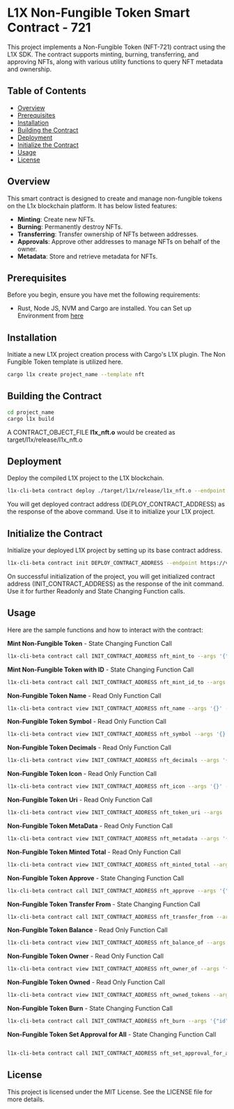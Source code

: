 # L1X Non-Fungible Token Smart Contract - 721

This project implements a Non-Fungible Token (NFT-721) contract using the L1X SDK. The contract supports minting, burning, transferring, and approving NFTs, along with various utility functions to query NFT metadata and ownership.

## Table of Contents

- [Overview](#overview)
- [Prerequisites](#prerequisites)
- [Installation](#installation)
- [Building the Contract](#building-the-contract)
- [Deployment](#deployment)
- [Initialize the Contract](#initialize-the-contract)
- [Usage](#usage)
- [License](#license)

## Overview

This smart contract is designed to create and manage non-fungible tokens on the L1x blockchain platform. It has below listed features:

- **Minting**: Create new NFTs. 
- **Burning**: Permanently destroy NFTs. 
- **Transferring**: Transfer ownership of NFTs between addresses. 
- **Approvals**: Approve other addresses to manage NFTs on behalf of the owner. 
- **Metadata**: Store and retrieve metadata for NFTs.

## Prerequisites

Before you begin, ensure you have met the following requirements:

- Rust, Node JS, NVM and Cargo are installed. You can Set up Environment from [here](https://l1x-sdk.gitbook.io/l1x-developer-interface/v/interface-essentials/l1x-vm-sdk/l1x-native-sdk-for-l1x-vm/set-up-environment)

## Installation

Initiate a new L1X project creation process with Cargo's L1X plugin. The Non Fungible Token template is utilized here.
 ```sh
cargo l1x create project_name --template nft
```

## Building the Contract
 ```sh
cd project_name
cargo l1x build
```
A CONTRACT_OBJECT_FILE **l1x_nft.o** would be created as target/l1x/release/l1x_nft.o

## Deployment

Deploy the compiled L1X project to the L1X blockchain.

```sh
l1x-cli-beta contract deploy ./target/l1x/release/l1x_nft.o --endpoint https://v2-testnet-rpc.l1x.foundation --fee_limit 100000
```
You will get deployed contract address (DEPLOY_CONTRACT_ADDRESS) as the response of the above command. Use it to initialize your L1X project.

## Initialize the Contract

Initialize your deployed L1X project by setting up its base contract address.

```sh
l1x-cli-beta contract init DEPLOY_CONTRACT_ADDRESS --endpoint https://v2-testnet-rpc.l1x.foundation --fee_limit 100000 --args '{"metadata":{"name": "NFT_TOKEN_NAME","decimals": 18,"symbol": "NFT_TOKEN_SYMBOL","icon": "NFT_ICON_URL", "uri": "NFT_URI"}}'
```

On successful initialization of the project, you will get initialized contract address (INIT_CONTRACT_ADDRESS) as the response of the init command. Use it for further Readonly and State Changing Function calls.

## Usage

Here are the sample functions and how to interact with the contract:


**Mint Non-Fungible Token** - State Changing Function Call

```sh
l1x-cli-beta contract call INIT_CONTRACT_ADDRESS nft_mint_to --args '{"to":" YOUR_WALLET_ADDRESS "}' --endpoint https://v2-testnet-rpc.l1x.foundation --fee_limit 100000
```


**Mint Non-Fungible Token with ID** - State Changing Function Call

```sh
l1x-cli-beta contract call INIT_CONTRACT_ADDRESS nft_mint_id_to --args '{"to": "YOUR_WALLET_ADDRESS ","id":"1"}' --endpoint https://v2-testnet-rpc.l1x.foundation --fee_limit 100000
```

**Non-Fungible Token Name** - Read Only Function Call

```sh
l1x-cli-beta contract view INIT_CONTRACT_ADDRESS nft_name --args '{}' --endpoint https://v2-testnet-rpc.l1x.foundation
```


**Non-Fungible Token Symbol** - Read Only Function Call

```sh
l1x-cli-beta contract view INIT_CONTRACT_ADDRESS nft_symbol --args '{}' --endpoint https://v2-testnet-rpc.l1x.foundation
```

**Non-Fungible Token Decimals** - Read Only Function Call

```sh
l1x-cli-beta contract view INIT_CONTRACT_ADDRESS nft_decimals --args '{}' --endpoint https://v2-testnet-rpc.l1x.foundation
```

**Non-Fungible Token Icon** - Read Only Function Call

```sh
l1x-cli-beta contract view INIT_CONTRACT_ADDRESS nft_icon --args '{}' --endpoint https://v2-testnet-rpc.l1x.foundation
```

**Non-Fungible Token Uri** - Read Only Function Call

```sh
l1x-cli-beta contract view INIT_CONTRACT_ADDRESS nft_token_uri --args '{"id":"NFT_ID"}' --endpoint https://v2-testnet-rpc.l1x.foundation
```

**Non-Fungible Token MetaData** - Read Only Function Call

```sh
l1x-cli-beta contract view INIT_CONTRACT_ADDRESS nft_metadata --args '{}' --endpoint https://v2-testnet-rpc.l1x.foundation
```

**Non-Fungible Token Minted Total** - Read Only Function Call

```sh
l1x-cli-beta contract view INIT_CONTRACT_ADDRESS nft_minted_total --args '{}' --endpoint https://v2-testnet-rpc.l1x.foundation
```

**Non-Fungible Token Approve** - State Changing Function Call

```sh
l1x-cli-beta contract call INIT_CONTRACT_ADDRESS nft_approve --args '{"spender":"SPENDER_WALLET_ADDRESS","id":"NFT_ID"}' --endpoint https://v2-testnet-rpc.l1x.foundation --fee_limit 100000
```

**Non-Fungible Token Transfer From** - State Changing Function Call

```sh
l1x-cli-beta contract call INIT_CONTRACT_ADDRESS nft_transfer_from --args '{"from":"OWNER_WALLET_ADDRESS","to": "RECEIVER_WALLET_ADDRESS","id":"NFT_ID"}' --endpoint https://v2-testnet-rpc.l1x.foundation --fee_limit 1000000
```

**Non-Fungible Token Balance** - Read Only Function Call

```sh
l1x-cli-beta contract view INIT_CONTRACT_ADDRESS nft_balance_of --args '{"owner": "NFT_OWNER_ADDRESS"}' --endpoint https://v2-testnet-rpc.l1x.foundation
```

**Non-Fungible Token Owner** - Read Only Function Call

```sh
l1x-cli-beta contract view INIT_CONTRACT_ADDRESS nft_owner_of --args '{"id": "NFT_ID"}' --endpoint https://v2-testnet-rpc.l1x.foundation
```


**Non-Fungible Token Owned** - Read Only Function Call

```sh
l1x-cli-beta contract view INIT_CONTRACT_ADDRESS nft_owned_tokens --args '{"owner": "NFT_OWNER_WALLET_ADDRESS"}' --endpoint https://v2-testnet-rpc.l1x.foundation
```

**Non-Fungible Token Burn** - State Changing Function Call

```sh
l1x-cli-beta contract call INIT_CONTRACT_ADDRESS nft_burn --args '{"id":"NFT_ID"}' --endpoint https://v2-testnet-rpc.l1x.foundation --fee_limit 1000000
```

**Non-Fungible Token Set Approval for All** - State Changing Function Call

```sh

l1x-cli-beta contract call INIT_CONTRACT_ADDRESS nft_set_approval_for_all --args '{"operator": "OPERATOR_WALLET_ADDRESS","approved": true}' --endpoint https://v2-testnet-rpc.l1x.foundation --fee_limit 1000000
```


## License
This project is licensed under the MIT License. See the LICENSE file for more details.
